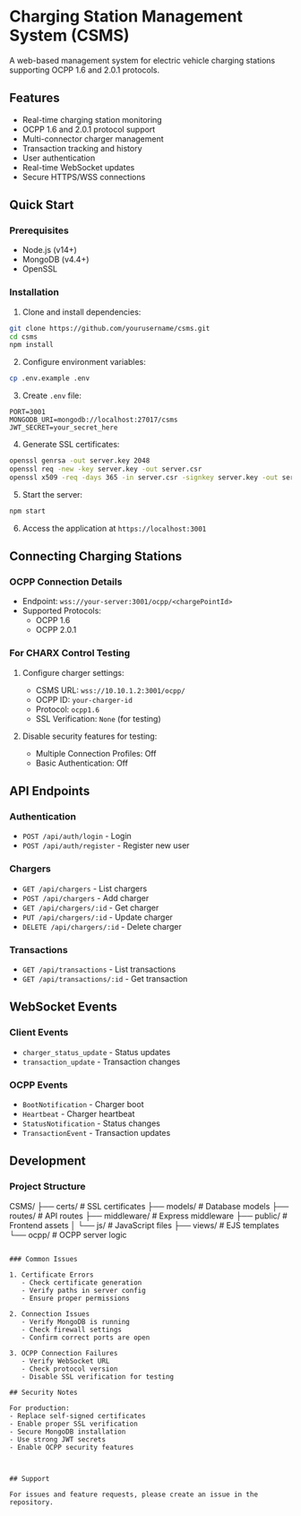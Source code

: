 # Charging Station Management System (CSMS)

A web-based management system for electric vehicle charging stations supporting OCPP 1.6 and 2.0.1 protocols.

## Features

- Real-time charging station monitoring
- OCPP 1.6 and 2.0.1 protocol support
- Multi-connector charger management
- Transaction tracking and history
- User authentication
- Real-time WebSocket updates
- Secure HTTPS/WSS connections

## Quick Start

### Prerequisites

- Node.js (v14+)
- MongoDB (v4.4+)
- OpenSSL

### Installation

1. Clone and install dependencies:

```bash
git clone https://github.com/yourusername/csms.git
cd csms
npm install
```

2. Configure environment variables:

```bash
cp .env.example .env
```

3. Create `.env` file:

```env
PORT=3001
MONGODB_URI=mongodb://localhost:27017/csms
JWT_SECRET=your_secret_here
```

4. Generate SSL certificates:

```bash
openssl genrsa -out server.key 2048
openssl req -new -key server.key -out server.csr
openssl x509 -req -days 365 -in server.csr -signkey server.key -out server.crt
```

5. Start the server:

```bash
npm start
```

6. Access the application at `https://localhost:3001`

## Connecting Charging Stations

### OCPP Connection Details

- Endpoint: `wss://your-server:3001/ocpp/<chargePointId>`
- Supported Protocols: 
  - OCPP 1.6
  - OCPP 2.0.1

### For CHARX Control Testing

1. Configure charger settings:
   - CSMS URL: `wss://10.10.1.2:3001/ocpp/`
   - OCPP ID: `your-charger-id`
   - Protocol: `ocpp1.6`
   - SSL Verification: `None` (for testing)

2. Disable security features for testing:
   - Multiple Connection Profiles: Off
   - Basic Authentication: Off

## API Endpoints

### Authentication
- `POST /api/auth/login` - Login
- `POST /api/auth/register` - Register new user

### Chargers
- `GET /api/chargers` - List chargers
- `POST /api/chargers` - Add charger
- `GET /api/chargers/:id` - Get charger
- `PUT /api/chargers/:id` - Update charger
- `DELETE /api/chargers/:id` - Delete charger

### Transactions
- `GET /api/transactions` - List transactions
- `GET /api/transactions/:id` - Get transaction

## WebSocket Events

### Client Events
- `charger_status_update` - Status updates
- `transaction_update` - Transaction changes

### OCPP Events
- `BootNotification` - Charger boot
- `Heartbeat` - Charger heartbeat
- `StatusNotification` - Status changes
- `TransactionEvent` - Transaction updates

## Development

### Project Structure

CSMS/
├── certs/              # SSL certificates
├── models/             # Database models
├── routes/             # API routes
├── middleware/         # Express middleware
├── public/            # Frontend assets
│   └── js/           # JavaScript files
├── views/             # EJS templates
└── ocpp/             # OCPP server logic
```

### Common Issues

1. Certificate Errors
   - Check certificate generation
   - Verify paths in server config
   - Ensure proper permissions

2. Connection Issues
   - Verify MongoDB is running
   - Check firewall settings
   - Confirm correct ports are open

3. OCPP Connection Failures
   - Verify WebSocket URL
   - Check protocol version
   - Disable SSL verification for testing

## Security Notes

For production:
- Replace self-signed certificates
- Enable proper SSL verification
- Secure MongoDB installation
- Use strong JWT secrets
- Enable OCPP security features



## Support

For issues and feature requests, please create an issue in the repository.